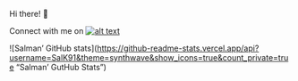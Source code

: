Hi there! :wave:




Connect with me on <a href="https://www.linkedin.com/in/salmansaeedkhan/"> ![alt text](https://img.shields.io/badge/-LinkedIn-0e76a8?style=plastic&logo=linkedIn)</a>


![Salman’ GitHub stats](https://github-readme-stats.vercel.app/api?username=SalK91&theme=synthwave&show_icons=true&count_private=true “Salman’ GutHub Stats”)
